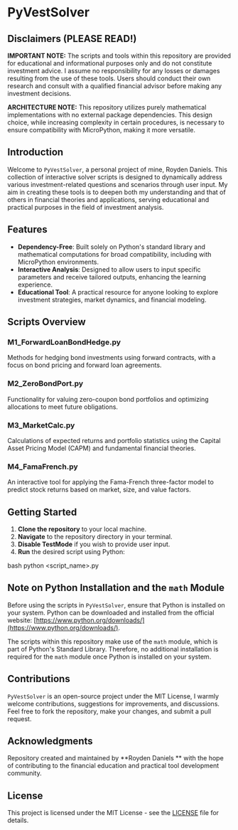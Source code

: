 # PyVestSolver

## Disclaimers (PLEASE READ!)

**IMPORTANT NOTE:** The scripts and tools within this repository are provided for educational and informational purposes only and do not constitute investment advice. I assume no responsibility for any losses or damages resulting from the use of these tools. Users should conduct their own research and consult with a qualified financial advisor before making any investment decisions.

**ARCHITECTURE NOTE:** This repository utilizes purely mathematical implementations with no external package dependencies. This design choice, while increasing complexity in certain procedures, is necessary to ensure compatibility with MicroPython, making it more versatile.

## Introduction

Welcome to `PyVestSolver`, a personal project of mine, Royden Daniels. This collection of interactive solver scripts is designed to dynamically address various investment-related questions and scenarios through user input. My aim in creating these tools is to deepen both my understanding and that of others in financial theories and applications, serving educational and practical purposes in the field of investment analysis.

## Features

- **Dependency-Free**: Built solely on Python's standard library and mathematical computations for broad compatibility, including with MicroPython environments.
- **Interactive Analysis**: Designed to allow users to input specific parameters and receive tailored outputs, enhancing the learning experience.
- **Educational Tool**: A practical resource for anyone looking to explore investment strategies, market dynamics, and financial modeling.

## Scripts Overview

### M1_ForwardLoanBondHedge.py
Methods for hedging bond investments using forward contracts, with a focus on bond pricing and forward loan agreements.

### M2_ZeroBondPort.py
Functionality for valuing zero-coupon bond portfolios and optimizing allocations to meet future obligations.

### M3_MarketCalc.py
Calculations of expected returns and portfolio statistics using the Capital Asset Pricing Model (CAPM) and fundamental financial theories.

### M4_FamaFrench.py
An interactive tool for applying the Fama-French three-factor model to predict stock returns based on market, size, and value factors.

## Getting Started

1. **Clone the repository** to your local machine.
2. **Navigate** to the repository directory in your terminal.
3. **Disable TestMode** if you wish to provide user input.
4. **Run** the desired script using Python:

bash
python <script_name>.py


## Note on Python Installation and the `math` Module

Before using the scripts in `PyVestSolver`, ensure that Python is installed on your system. Python can be downloaded and installed from the official website: [https://www.python.org/downloads/](https://www.python.org/downloads/).

The scripts within this repository make use of the `math` module, which is part of Python's Standard Library. Therefore, no additional installation is required for the `math` module once Python is installed on your system.

## Contributions

`PyVestSolver` is an open-source project under the MIT License, I warmly welcome contributions, suggestions for improvements, and discussions. Feel free to fork the repository, make your changes, and submit a pull request.

## Acknowledgments

Repository created and maintained by **Royden Daniels **  with the hope of contributing to the financial education and practical tool development community.

## License

This project is licensed under the MIT License - see the [LICENSE](LICENSE) file for details.

